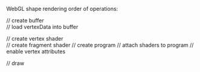 WebGL shape rendering order of operations: 

// create buffer  
// load vertexData into buffer

// create vertex shader  
// create fragment shader 
// create program 
// attach shaders to program
// enable vertex attributes 

// draw


